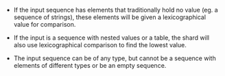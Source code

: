 - If the input sequence has elements that traditionally hold no value (eg. a sequence of strings), these elements will be given a lexicographical value for comparison.

- If the input is a sequence with nested values or a table, the shard will also use lexicographical comparison to find the lowest value.

- The input sequence can be of any type, but cannot be a sequence with elements of different types or be an empty sequence.